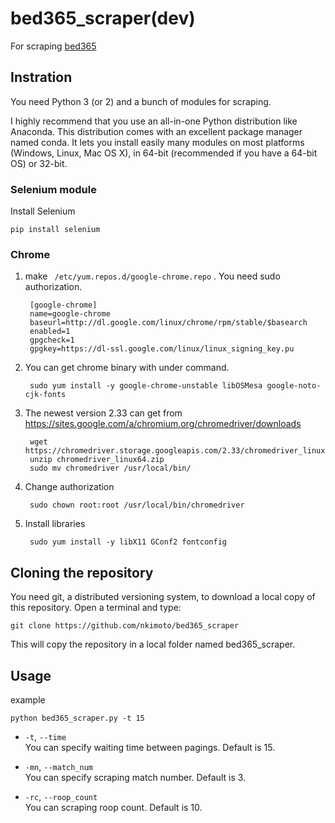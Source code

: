 # bed365_scraper(dev)

For scraping [bed365](https://www.bet365.com/)

## Instration

You need Python 3 (or 2) and a bunch of modules for scraping.

I highly recommend that you use an all-in-one Python distribution like Anaconda. This distribution comes with an excellent package manager named conda. It lets you install easily many modules on most platforms (Windows, Linux, Mac OS X), in 64-bit (recommended if you have a 64-bit OS) or 32-bit.


### Selenium module
Install Selenium
```
pip install selenium
```


### Chrome
1. make ` /etc/yum.repos.d/google-chrome.repo` . You need sudo authorization.

        [google-chrome]
        name=google-chrome
        baseurl=http://dl.google.com/linux/chrome/rpm/stable/$basearch
        enabled=1
        gpgcheck=1
        gpgkey=https://dl-ssl.google.com/linux/linux_signing_key.pu

1. You can get chrome binary with under command.

        sudo yum install -y google-chrome-unstable libOSMesa google-noto-cjk-fonts

1. The newest version 2.33 can get from https://sites.google.com/a/chromium.org/chromedriver/downloads 

        wget https://chromedriver.storage.googleapis.com/2.33/chromedriver_linux64.zip
        unzip chromedriver_linux64.zip
        sudo mv chromedriver /usr/local/bin/

1. Change authorization

        sudo chown root:root /usr/local/bin/chromedriver

1. Install libraries

        sudo yum install -y libX11 GConf2 fontconfig




## Cloning the repository

You need git, a distributed versioning system, to download a local copy of this repository. Open a terminal and type:
```
git clone https://github.com/nkimoto/bed365_scraper
```
This will copy the repository in a local folder named bed365_scraper.

## Usage
example
```
python bed365_scraper.py -t 15 
```

- `-t`, `--time`  
You can specify waiting time between pagings. Default is 15.

- `-mn`, `--match_num`  
You can specify scraping match number. Default is 3.

- `-rc`, `--roop_count`  
You can scraping roop count. Default is 10.

